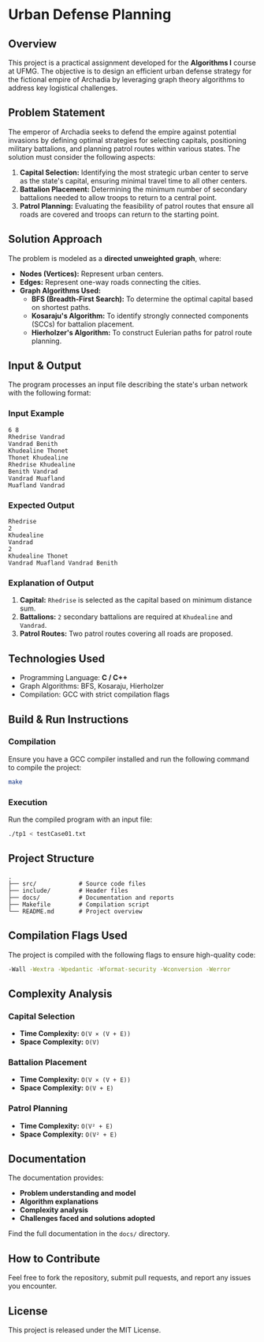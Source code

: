 # Urban Defense Planning

## Overview
This project is a practical assignment developed for the **Algorithms I** course at UFMG. The objective is to design an efficient urban defense strategy for the fictional empire of Archadia by leveraging graph theory algorithms to address key logistical challenges.

## Problem Statement
The emperor of Archadia seeks to defend the empire against potential invasions by defining optimal strategies for selecting capitals, positioning military battalions, and planning patrol routes within various states. The solution must consider the following aspects:

1. **Capital Selection:** Identifying the most strategic urban center to serve as the state's capital, ensuring minimal travel time to all other centers.
2. **Battalion Placement:** Determining the minimum number of secondary battalions needed to allow troops to return to a central point.
3. **Patrol Planning:** Evaluating the feasibility of patrol routes that ensure all roads are covered and troops can return to the starting point.

## Solution Approach
The problem is modeled as a **directed unweighted graph**, where:
- **Nodes (Vertices):** Represent urban centers.
- **Edges:** Represent one-way roads connecting the cities.
- **Graph Algorithms Used:**
  - **BFS (Breadth-First Search):** To determine the optimal capital based on shortest paths.
  - **Kosaraju's Algorithm:** To identify strongly connected components (SCCs) for battalion placement.
  - **Hierholzer's Algorithm:** To construct Eulerian paths for patrol route planning.

## Input & Output
The program processes an input file describing the state's urban network with the following format:

### Input Example
```
6 8
Rhedrise Vandrad
Vandrad Benith
Khudealine Thonet
Thonet Khudealine
Rhedrise Khudealine
Benith Vandrad
Vandrad Muafland
Muafland Vandrad
```

### Expected Output
```
Rhedrise
2
Khudealine
Vandrad
2
Khudealine Thonet
Vandrad Muafland Vandrad Benith
```

### Explanation of Output
1. **Capital:** `Rhedrise` is selected as the capital based on minimum distance sum.
2. **Battalions:** `2` secondary battalions are required at `Khudealine` and `Vandrad`.
3. **Patrol Routes:** Two patrol routes covering all roads are proposed.

## Technologies Used
- Programming Language: **C / C++**
- Graph Algorithms: BFS, Kosaraju, Hierholzer
- Compilation: GCC with strict compilation flags

## Build & Run Instructions
### Compilation
Ensure you have a GCC compiler installed and run the following command to compile the project:

```sh
make
```

### Execution
Run the compiled program with an input file:

```sh
./tp1 < testCase01.txt
```

## Project Structure
```
.
├── src/            # Source code files
├── include/        # Header files
├── docs/           # Documentation and reports
├── Makefile        # Compilation script
└── README.md       # Project overview
```

## Compilation Flags Used
The project is compiled with the following flags to ensure high-quality code:

```sh
-Wall -Wextra -Wpedantic -Wformat-security -Wconversion -Werror
```

## Complexity Analysis
### Capital Selection
- **Time Complexity:** `O(V × (V + E))`
- **Space Complexity:** `O(V)`

### Battalion Placement
- **Time Complexity:** `O(V × (V + E))`
- **Space Complexity:** `O(V + E)`

### Patrol Planning
- **Time Complexity:** `O(V² + E)`
- **Space Complexity:** `O(V² + E)`

## Documentation
The documentation provides:
- **Problem understanding and model**
- **Algorithm explanations**
- **Complexity analysis**
- **Challenges faced and solutions adopted**

Find the full documentation in the `docs/` directory.

## How to Contribute
Feel free to fork the repository, submit pull requests, and report any issues you encounter.

## License
This project is released under the MIT License.
